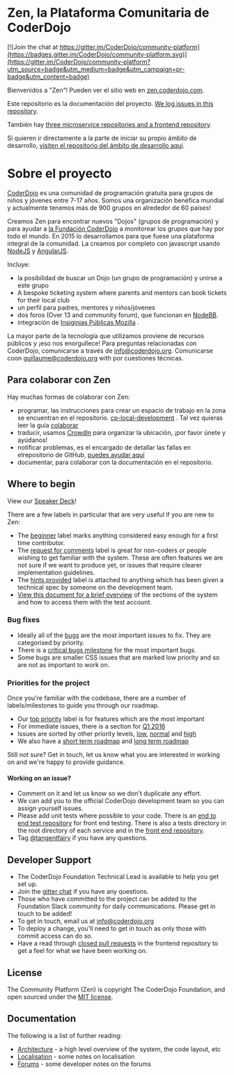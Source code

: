 # Zen, la Plataforma Comunitaria de CoderDojo

[![Join the chat at https://gitter.im/CoderDojo/community-platform](https://badges.gitter.im/CoderDojo/community-platform.svg)](https://gitter.im/CoderDojo/community-platform?utm_source=badge&utm_medium=badge&utm_campaign=pr-badge&utm_content=badge)

Bienvenidos a "Zen"! Pueden ver el sitio web en [zen.coderdojo.com](https://zen.coderdojo.com).

Este repositorio es la documentación del proyecto. [We log issues in this repository](https://github.com/CoderDojo/community-platform/issues).

También hay  [three microservice repositories and a frontend repository](https://github.com/CoderDojo/community-platform/blob/master/architecture.md).

Si quieren ir directamente a la parte de iniciar su propio ámbito de desarrollo, [visiten el repositorio del ámbito de desarrollo aquí](https://github.com/CoderDojo/cp-local-development).

# Sobre el proyecto

[CoderDojo](coderdojo.com) es una comunidad de programación gratuita para grupos de niños y jóvenes entre 7-17 años.  Somos una organización benéfica mundial y actualmente tenemos más de 900 grupos en alrededor de 60 países!

Creamos Zen para encontrar nuevos "Dojos" (grupos de programación) y para ayudar a [la Fundación CoderDojo](https://coderdojo.com/about/coderdojo-foundation/) a monitorear los grupos que hay por todo el mundo.
En 2015 lo desarrollamos para que fuese una plataforma integral de la comunidad. La creamos por completo con javascript usando [NodeJS](https://nodejs.org/) y [AngularJS](https://angularjs.org/).

 Incluye:
- la posibilidad de buscar un Dojo (un grupo de programación) y unirse a este grupo
- A bespoke ticketing system where parents and mentors can book tickets for their local club
- un perfil para padres, mentores y niños/jóvenes
- dos foros (Over 13 and community forum), que funcionan en [NodeBB](https://nodebb.org/).
- integración de [Insiginias Públicas Mozilla](http://openbadges.org/) .

La mayor parte de la tecnología que utilizamos proviene de recursos públicos y ¡eso nos enorgullece! Para preguntas relacionadas con CoderDojo, comunicarse a través de info@coderdojo.org.
Comunicarse coon guillaume@coderdojo.org with por cuestiones técnicas.

## Para colaborar con Zen

Hay muchas formas de colaborar con Zen:

* programar, las instrucciones para crear un espacio de trabajo en la zona se encuentran en el repositorio. [cp-local-development](https://github.com/CoderDojo/cp-local-development) . Tal vez quieras leer la guía  [colaborar](CONTRIBUTING.md)
* traducir, usamos [CrowdIn](https://crowdin.com/project/zen-community-platform) para organizar la ubicación, ¡por favor únete y ayúdanos!
* notificar problemas, es el encargado de detallar las fallas en elrepositorio de GitHub, [puedes ayudar aquí](https://github.com/CoderDojo/community-platform/issues)
* documentar, para colaborar con la documentación en el repositorio.

## Where to begin

View our [Speaker Deck](https://speakerdeck.com/helloworldfoundation/contributing-to-zen-the-coderdojo-open-source-community-platform)!

There are a few labels in particular that are very useful if you are new to Zen:
* The [beginner](https://github.com/CoderDojo/community-platform/labels/beginner) label marks anything considered easy enough for a first time contributor. 
* The [request for comments](https://github.com/CoderDojo/community-platform/labels/request%20for%20comments) label is great for non-coders or people wishing to get familiar with the system. These are often features we are not sure if we want to produce yet, or issues that require clearer implementation guidelines.
* The [hints provided](https://github.com/CoderDojo/community-platform/labels/hints%20provided) label is attached to anything which has been given a technical spec by someone on the development team.
* [View this document for a brief overview](https://github.com/CoderDojo/community-platform/blob/master/creating-test-data.md) of the sections of the system and how to access them with the test account.

### Bug fixes

* Ideally all of the [bugs](https://github.com/CoderDojo/community-platform/labels/bug) are the most important issues to fix. They are categorised by priority. 
* There is a [critical bugs milestone](https://github.com/CoderDojo/community-platform/milestones/Critical%20bugs) for the most important bugs.
* Some bugs are smaller CSS issues that are marked low priority and so are not as important to work on. 

### Priorities for the project

Once you're familiar with the codebase, there are a number of labels/milestones to guide you through our roadmap.
- Our [top priority](https://github.com/CoderDojo/community-platform/labels/top%20priority) label is for features which are the most important
- For immediate issues, there is a section for [Q1 2016](https://github.com/CoderDojo/community-platform/milestones/2016%20Q1)
- Issues are sorted by other priority levels, [low](https://github.com/CoderDojo/community-platform/labels/low%20priority), [normal](https://github.com/CoderDojo/community-platform/labels/normal%20priority) and [high](https://github.com/CoderDojo/community-platform/labels/high%20priority)
- We also have a [short term roadmap](https://github.com/CoderDojo/community-platform/milestones/Short%20term%20roadmap) and [long term roadmap](https://github.com/CoderDojo/community-platform/milestones/Long%20term%20roadmap)

Still not sure? Get in touch, let us know what you are interested in working on and we're happy to provide guidance.

#### Working on an issue?

- Comment on it and let us know so we don't duplicate any effort.
- We can add you to the official CoderDojo development team so you can assign yourself issues. 
- Please add unit tests where possible to your code. There is an [end to end test repository](https://github.com/CoderDojo/cp-e2e-tests) for front end testing. There is also a tests directory in the root directory of each service and in the [front end repository](https://github.com/CoderDojo/cp-zen-platform/tree/master/test).
- Tag [@tangentfairy](https://github.com/tangentfairy) if you have any questions.

## Developer Support

* The CoderDojo Foundation Technical Lead is available to help you get set up.
* Join the [gitter chat](https://gitter.im/CoderDojo/community-platform) if you have any questions.
* Those who have committed to the project can be added to the Foundation Slack community for daily communications. Please get in touch to be added! 
* To get in touch, email us at info@coderdojo.org
* To deploy a change, you'll need to get in touch as only those with commit access can do so. 
* Have a read through [closed pull requests](https://github.com/CoderDojo/cp-zen-platform/pulls?q=is%3Apr+is%3Aclosed) in the frontend repository to get a feel for what we have been working on.

## License

The Community Platform (Zen) is copyright The CoderDojo Foundation, and open sourced under the [MIT license](LICENSE.md).

## Documentation

The following is a list of further reading:

* [Architecture](architecture.md) - a high level overview of the system, the code layout, etc
* [Localisation](localisation.md) - some notes on localisation
* [Forums](forums.md) - some developer notes on the forums
